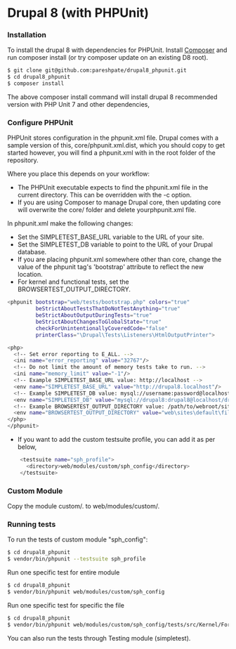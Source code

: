 # Drupal 8 (with PHPUnit)

### Installation

To install the drupal 8 with dependencies for PHPUnit.
Install [Composer](https://getcomposer.org/) and run composer install (or try composer update on an existing D8 root).

```sh
$ git clone git@github.com:pareshpate/drupal8_phpunit.git
$ cd drupal8_phpunit
$ composer install
```
The above composer install command will install drupal 8 recommended version with PHP Unit 7 and other dependencies,

### Configure PHPUnit
PHPUnit stores configuration in the phpunit.xml file. Drupal comes with a sample version of this, core/phpunit.xml.dist, which you should copy to get started however, you will find a phpunit.xml with in the root folder of the repository.

Where you place this depends on your workflow:

- The PHPUnit executable expects to find the phpunit.xml file in the current directory. This can be overridden with the -c option.
- If you are using Composer to manage Drupal core, then updating core will overwrite the core/ folder and delete yourphpunit.xml file.

In phpunit.xml make the following changes:

- Set the SIMPLETEST_BASE_URL variable to the URL of your site.
- Set the SIMPLETEST_DB variable to point to the URL of your Drupal database.
- If you are placing phpunit.xml somewhere other than core, change the value of the phpunit tag's 'bootstrap' attribute to reflect the new location.
- For kernel and functional tests, set the BROWSERTEST_OUTPUT_DIRECTORY.
```sh
<phpunit bootstrap="web/tests/bootstrap.php" colors="true"
         beStrictAboutTestsThatDoNotTestAnything="true"
         beStrictAboutOutputDuringTests="true"
         beStrictAboutChangesToGlobalState="true"
         checkForUnintentionallyCoveredCode="false"
         printerClass="\Drupal\Tests\Listeners\HtmlOutputPrinter">

<php>
  <!-- Set error reporting to E_ALL. -->
  <ini name="error_reporting" value="32767"/>
  <!-- Do not limit the amount of memory tests take to run. -->
  <ini name="memory_limit" value="-1"/>
  <!-- Example SIMPLETEST_BASE_URL value: http://localhost -->
  <env name="SIMPLETEST_BASE_URL" value="http://drupal8.localhost"/>
  <!-- Example SIMPLETEST_DB value: mysql://username:password@localhost/databasename#table_prefix -->
  <env name="SIMPLETEST_DB" value="mysql://drupal8:drupal8@localhost/drupal8"/>
  <!-- Example BROWSERTEST_OUTPUT_DIRECTORY value: /path/to/webroot/sites/simpletest/browser_output -->
  <env name="BROWSERTEST_OUTPUT_DIRECTORY" value="web\sites\default\files\simpletest"/>
</php>
</phpunit>
```
- If you want to add the custom testsuite profile, you can add it as per below,
```sh
    <testsuite name="sph_profile">
      <directory>web/modules/custom/sph_config</directory>
    </testsuite>
```
### Custom Module
Copy the module custom/. to web/modules/custom/.

### Running tests
To run the tests of custom module "sph_config":
```sh
$ cd drupal8_phpunit
$ vendor/bin/phpunit --testsuite sph_profile
```
Run one specific test for entire module
```sh
$ cd drupal8_phpunit
$ vendor/bin/phpunit web/modules/custom/sph_config
```
Run one specific test for specific the file
```sh
$ cd drupal8_phpunit
$ vendor/bin/phpunit web/modules/custom/sph_config/tests/src/Kernel/Form/SPHConfigFormTest.php
```
You can also run the tests through Testing module (simpletest).

